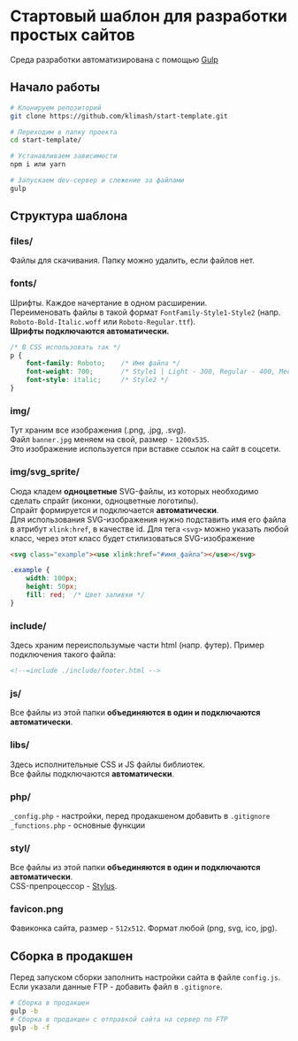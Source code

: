 # Стартовый шаблон для разработки простых сайтов
Среда разработки автоматизирована с помощью [Gulp](https://gulpjs.com/) 

## Начало работы

``` bash
# Клонируем репозиторий
git clone https://github.com/klimash/start-template.git

# Переходим в папку проекта
cd start-template/

# Устанавливаем зависимости
npm i или yarn

# Запускаем dev-сервер и слежение за файлами
gulp
```

## Структура шаблона

### files/
Файлы для скачивания. Папку можно удалить, если файлов нет.

### fonts/
Шрифты. Каждое начертание в одном расширении.  
Переименовать файлы в такой формат `FontFamily-Style1-Style2` (напр.  `Roboto-Bold-Italic.woff` или `Roboto-Regular.ttf`).  
**Шрифты подключаются автоматически.**
``` css
/* В CSS использовать так */
p {
    font-family: Roboto;    /* Имя файла */
    font-weight: 700;       /* Style1 | Light - 300, Regular - 400, Medium - 500, Bold - 700 */
    font-style: italic;     /* Style2 */
}
```

### img/
Тут храним все изображения (.png, .jpg, .svg).  
Файл `banner.jpg` меняем на свой, размер - `1200x535`.  
Это изображение используется при вставке ссылок на сайт в соцсети.

### img/svg_sprite/
Сюда кладем **одноцветные** SVG-файлы, из которых необходимо сделать спрайт (иконки, одноцветные логотипы).  
Спрайт формируется и подключается **автоматически**.  
Для использования SVG-изображения нужно подставить имя его файла в атрибут `xlink:href`, в качестве id.
Для тега `<svg>` можно указать любой класс, через этот класс будет стилизоваться SVG-изображение
``` html
<svg class="example"><use xlink:href="#имя_файла"></use></svg>
```
``` css
.example {
    width: 100px;
    height: 50px;
    fill: red;  /* Цвет заливки */
}
```

### include/
Здесь храним переиспользумые части html (напр. футер). Пример подключения такого файла:
``` html
<!--=include ./include/footer.html -->
```

### js/
Все файлы из этой папки **объединяются в один и подключаются автоматически**.

### libs/
Здесь исполнительные CSS и JS файлы библиотек.  
Все файлы подключаются **автоматически**.

### php/
`_config.php` - настройки, перед продакшеном добавить в `.gitignore`  
`_functions.php` - основные функции

### styl/
Все файлы из этой папки **объединяются в один и подключаются автоматически**.  
CSS-препроцессор - [Stylus](http://stylus-lang.com/).

### favicon.png
Фавиконка сайта, размер - `512x512`. Формат любой (png, svg, ico, jpg).

## Сборка в продакшен
Перед запуском сборки заполнить настройки сайта в файле `config.js`.  
Если указали данные FTP - добавить файл в `.gitignore`.

``` bash
# Сборка в продакшен
gulp -b
# Сборка в продакшен с отправкой сайта на сервер по FTP
gulp -b -f
```
